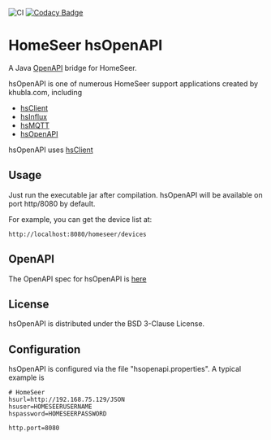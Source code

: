 ![CI](https://github.com/teverett/hsopenapi/workflows/CI/badge.svg)
[![Codacy Badge](https://api.codacy.com/project/badge/Grade/92734c5b095c44b48f95bf2d993cddb7)](https://app.codacy.com/manual/teverett/hsopenapi?utm_source=github.com&utm_medium=referral&utm_content=teverett/hsopenapi&utm_campaign=Badge_Grade_Dashboard)

# HomeSeer hsOpenAPI

A Java [OpenAPI](https://en.wikipedia.org/wiki/OpenAPI_Specification) bridge for HomeSeer. 

hsOpenAPI is one of numerous HomeSeer support applications created by khubla.com, including

* [hsClient](https://github.com/teverett/hsclient)
* [hsInflux](https://github.com/teverett/hsinflux)
* [hsMQTT](https://github.com/teverett/hsOpenAPI)
* [hsOpenAPI](https://github.com/teverett/hsOpenAPI)

hsOpenAPI uses [hsClient](https://github.com/teverett/hsclient)

## Usage

Just run the executable jar after compilation. hsOpenAPI will be available on port http/8080 by default.

For example, you can get the device list at:

`http://localhost:8080/homeseer/devices`

## OpenAPI

The OpenAPI spec for hsOpenAPI is [here](https://github.com/teverett/hsOpenAPI/blob/master/src/main/resources/swagger.yaml)

## License

hsOpenAPI is distributed under the BSD 3-Clause License.

## Configuration

hsOpenAPI is configured via the file "hsopenapi.properties".  A typical example is

```
# HomeSeer
hsurl=http://192.168.75.129/JSON
hsuser=HOMESEERUSERNAME
hspassword=HOMESEERPASSWORD

http.port=8080


